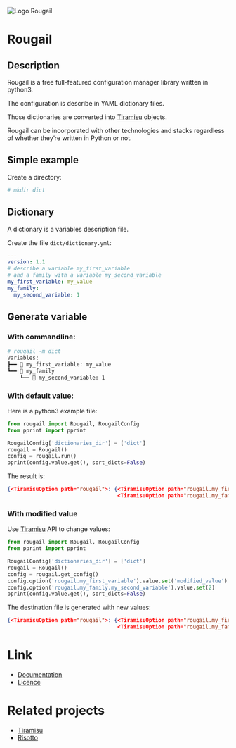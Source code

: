 ![Logo Rougail](logo.png "logo rougail")

# Rougail

## Description

Rougail is a free full-featured configuration manager library written in python3.

The configuration is describe in YAML dictionary files.

Those dictionaries are converted into [Tiramisu](https://framagit.org/tiramisu/tiramisu) objects.

Rougail can be incorporated with other technologies and stacks regardless of whether they’re written in Python or not.

## Simple example

Create a directory:

```bash
# mkdir dict
```

## Dictionary

A dictionary is a variables description file.

Create the file `dict/dictionary.yml`:

```yml
---
version: 1.1
# describe a variable my_first_variable
# and a family with a variable my_second_variable
my_first_variable: my_value
my_family:
  my_second_variable: 1
```

## Generate variable

### With commandline:

```bash
# rougail -m dict
Variables:
┣━━ 📓 my_first_variable: my_value
┗━━ 📂 my_family
    ┗━━ 📓 my_second_variable: 1

```

### With default value:

Here is a python3 example file:

```python
from rougail import Rougail, RougailConfig
from pprint import pprint

RougailConfig['dictionaries_dir'] = ['dict']
rougail = Rougail()
config = rougail.run()
pprint(config.value.get(), sort_dicts=False)
```

The result is:

```json
{<TiramisuOption path="rougail">: {<TiramisuOption path="rougail.my_first_variable">: 'my_value',
                                   <TiramisuOption path="rougail.my_family">: {<TiramisuOption path="rougail.my_family.my_second_variable">: 1}}}
```

### With modified value


Use [Tiramisu](https://framagit.org/tiramisu/tiramisu) API to change values:

```python
from rougail import Rougail, RougailConfig
from pprint import pprint

RougailConfig['dictionaries_dir'] = ['dict']
rougail = Rougail()
config = rougail.get_config()
config.option('rougail.my_first_variable').value.set('modified_value')
config.option('rougail.my_family.my_second_variable').value.set(2)
pprint(config.value.get(), sort_dicts=False)
```

The destination file is generated with new values:

```json
{<TiramisuOption path="rougail">: {<TiramisuOption path="rougail.my_first_variable">: 'modified_value',
                                   <TiramisuOption path="rougail.my_family">: {<TiramisuOption path="rougail.my_family.my_second_variable">: 2}}}
```

# Link

* [Documentation](https://rougail.readthedocs.io/en/latest/)
* [Licence ](LICENSE)

# Related projects

* [Tiramisu](https://forge.cloud.silique.fr/gnunux/tiramisu)
* [Risotto](https://cloud.silique.fr/gitea/risotto/risotto)
